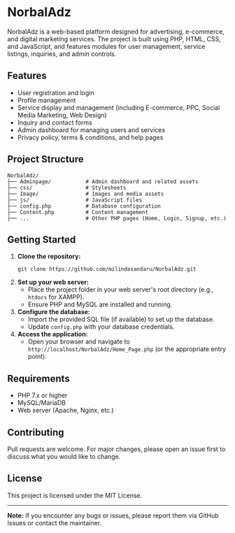 # NorbalAdz

NorbalAdz is a web-based platform designed for advertising, e-commerce, and digital marketing services. The project is built using PHP, HTML, CSS, and JavaScript, and features modules for user management, service listings, inquiries, and admin controls.

## Features
- User registration and login
- Profile management
- Service display and management (including E-commerce, PPC, Social Media Marketing, Web Design)
- Inquiry and contact forms
- Admin dashboard for managing users and services
- Privacy policy, terms & conditions, and help pages

## Project Structure
```
NorbalAdz/
├── Adminpage/           # Admin dashboard and related assets
├── css/                 # Stylesheets
├── Image/               # Images and media assets
├── js/                  # JavaScript files
├── config.php           # Database configuration
├── Content.php          # Content management
├── ...                  # Other PHP pages (Home, Login, Signup, etc.)
```

## Getting Started
1. **Clone the repository:**
	```
	git clone https://github.com/milindasandaru/NorbalAdz.git
	```
2. **Set up your web server:**
	- Place the project folder in your web server's root directory (e.g., `htdocs` for XAMPP).
	- Ensure PHP and MySQL are installed and running.
3. **Configure the database:**
	- Import the provided SQL file (if available) to set up the database.
	- Update `config.php` with your database credentials.
4. **Access the application:**
	- Open your browser and navigate to `http://localhost/NorbalAdz/Home_Page.php` (or the appropriate entry point).

## Requirements
- PHP 7.x or higher
- MySQL/MariaDB
- Web server (Apache, Nginx, etc.)

## Contributing
Pull requests are welcome. For major changes, please open an issue first to discuss what you would like to change.

## License
This project is licensed under the MIT License.

---

**Note:** If you encounter any bugs or issues, please report them via GitHub Issues or contact the maintainer.
